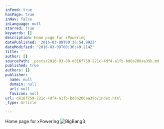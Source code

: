 ```yaml
---
inFeed: true
hasPage: true
inNav: false
inLanguage: null
starred: true
keywords: []
description: Home page for xPowering
datePublished: '2016-03-09T00:36:54.992Z'
dateModified: '2016-03-09T00:36:49.214Z'
title: ''
author: []
sourcePath: _posts/2016-03-08-d816f759-221c-4df4-a1fb-bd0a200aa39b.md
published: true
authors: []
publisher:
  name: null
  domain: null
  url: null
  favicon: null
url: d816f759-221c-4df4-a1fb-bd0a200aa39b/index.html
_type: Article

---
```

Home page for xPowering
![BigBang3](https://the-grid-user-content.s3-us-west-2.amazonaws.com/b6cf81f0-f722-4bd4-acae-117571ddb367.jpg)
